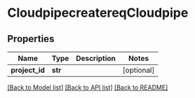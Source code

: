 # CloudpipecreatereqCloudpipe

## Properties
Name | Type | Description | Notes
------------ | ------------- | ------------- | -------------
**project_id** | **str** |  | [optional] 

[[Back to Model list]](../README.md#documentation-for-models) [[Back to API list]](../README.md#documentation-for-api-endpoints) [[Back to README]](../README.md)


